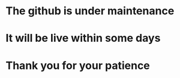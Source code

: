 # The github is under maintenance 
# It will be live within some days 
# Thank you for your patience 
